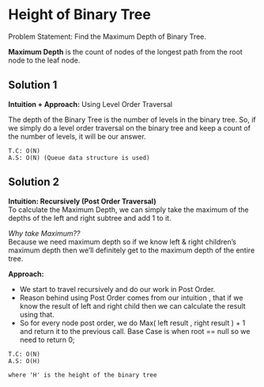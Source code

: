 # Height of Binary Tree

Problem Statement: Find the Maximum Depth of Binary Tree. 

**Maximum Depth** is the count of nodes of the longest path from the root node to the leaf node.

## Solution 1
**Intuition + Approach:** Using Level Order Traversal

The depth of the Binary Tree is the number of levels in the binary tree. So, if we simply do a level order traversal on the binary tree and keep a count of the number of levels, it will be our answer.

```
T.C: O(N)
A.S: O(N) (Queue data structure is used) 
```
## Solution 2
**Intuition: Recursively (Post Order Traversal)** <br/>
To calculate the Maximum Depth, we can simply take the maximum of the depths of the left and right subtree and add 1 to it.

*Why take Maximum??* <br/>
Because we need maximum depth so if we know left & right children’s maximum depth then we’ll definitely get to the maximum depth of the entire tree.

**Approach:**
- We start to travel recursively and do our work in Post Order.
- Reason behind using Post Order comes from our intuition , that if we know the result of  left and right child then we can calculate the result using that. 
- So for every node post order, we do Max( left result , right result ) + 1 and return it to the previous call.
Base Case is when root == null so we need to return 0;

```
T.C: O(N)
A.S: O(H)

where 'H' is the height of the binary tree
````